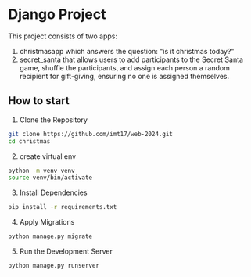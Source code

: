 # Django Project 
This project consists of two apps: 
1) christmasapp which answers the question: "is it christmas today?" 
2) secret_santa that allows users to add participants to the Secret Santa game, shuffle the participants, and assign each person a random recipient for gift-giving, ensuring no one is assigned themselves.

## How to start 
1) Clone the Repository
```` bash 
git clone https://github.com/imt17/web-2024.git
cd christmas
````
2) create virtual env
````bash
python -m venv venv
source venv/bin/activate
````
3) Install Dependencies
````bash
pip install -r requirements.txt
````
4) Apply Migrations
```bash
python manage.py migrate
```
5) Run the Development Server
```bash
python manage.py runserver

```